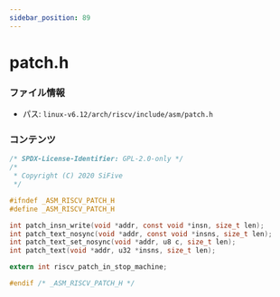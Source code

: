 ```yaml
---
sidebar_position: 89
---
```

# patch.h

### ファイル情報

- パス: `linux-v6.12/arch/riscv/include/asm/patch.h`

### コンテンツ

```h
/* SPDX-License-Identifier: GPL-2.0-only */
/*
 * Copyright (C) 2020 SiFive
 */

#ifndef _ASM_RISCV_PATCH_H
#define _ASM_RISCV_PATCH_H

int patch_insn_write(void *addr, const void *insn, size_t len);
int patch_text_nosync(void *addr, const void *insns, size_t len);
int patch_text_set_nosync(void *addr, u8 c, size_t len);
int patch_text(void *addr, u32 *insns, size_t len);

extern int riscv_patch_in_stop_machine;

#endif /* _ASM_RISCV_PATCH_H */

```
